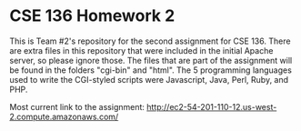 # CSE 136 Homework 2
This is Team #2's repository for the second assignment for CSE 136. There are extra files in this repository that were included in the initial Apache server, so please ignore those. The files that are part of the assignment will be found in the folders "cgi-bin" and "html". The 5 programming languages used to write the CGI-styled scripts were Javascript, Java, Perl, Ruby, and PHP.

Most current link to the assignment: http://ec2-54-201-110-12.us-west-2.compute.amazonaws.com/
